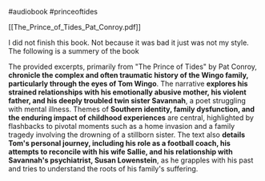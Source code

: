 #audiobook #princeoftides

[[The_Prince_of_Tides_Pat_Conroy.pdf]]

I did not finish this book. Not because it was bad it just was not my style.
The following is a summery of the book

The provided excerpts, primarily from "The Prince of Tides" by Pat Conroy, **chronicle the complex and often traumatic history of the Wingo family, particularly through the eyes of Tom Wingo**. The narrative **explores his strained relationships with his emotionally abusive mother, his violent father, and his deeply troubled twin sister Savannah**, a poet struggling with mental illness. Themes of **Southern identity, family dysfunction, and the enduring impact of childhood experiences** are central, highlighted by flashbacks to pivotal moments such as a home invasion and a family tragedy involving the drowning of a stillborn sister. The text also **details Tom's personal journey, including his role as a football coach, his attempts to reconcile with his wife Sallie, and his relationship with Savannah's psychiatrist, Susan Lowenstein**, as he grapples with his past and tries to understand the roots of his family's suffering.